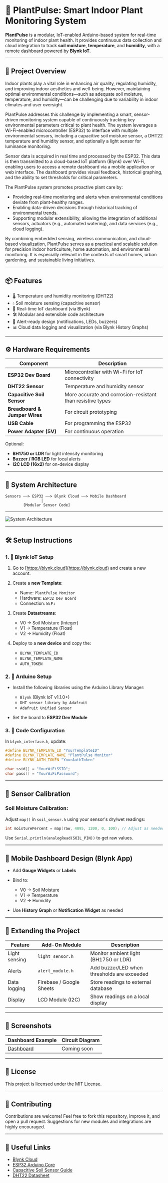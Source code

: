# 🌱 PlantPulse: Smart Indoor Plant Monitoring System

**PlantPulse** is a modular, IoT-enabled Arduino-based system for real-time monitoring of indoor plant health. It provides continuous data collection and cloud integration to track **soil moisture**, **temperature**, and **humidity**, with a remote dashboard powered by **Blynk IoT**.

---

## 📸 Project Overview

Indoor plants play a vital role in enhancing air quality, regulating humidity, and improving indoor aesthetics and well-being. However, maintaining optimal environmental conditions—such as adequate soil moisture, temperature, and humidity—can be challenging due to variability in indoor climates and user oversight.

PlantPulse addresses this challenge by implementing a smart, sensor-driven monitoring system capable of continuously tracking key environmental parameters critical to plant health. The system leverages a Wi-Fi-enabled microcontroller (ESP32) to interface with multiple environmental sensors, including a capacitive soil moisture sensor, a DHT22 temperature and humidity sensor, and optionally a light sensor for luminance monitoring.

Sensor data is acquired in real time and processed by the ESP32. This data is then transmitted to a cloud-based IoT platform (Blynk) over Wi-Fi, enabling users to access a remote dashboard via a mobile application or web interface. The dashboard provides visual feedback, historical graphing, and the ability to set thresholds for critical parameters.

The PlantPulse system promotes proactive plant care by:
- Providing real-time monitoring and alerts when environmental conditions deviate from plant-healthy ranges.
- Enabling data-driven decisions through historical tracking of environmental trends.
- Supporting modular extensibility, allowing the integration of additional sensors, actuators (e.g., automated watering), and data services (e.g., cloud logging).

By combining embedded sensing, wireless communication, and cloud-based visualization, PlantPulse serves as a practical and scalable solution for precision indoor horticulture, home automation, and environmental monitoring. It is especially relevant in the contexts of smart homes, urban gardening, and sustainable living initiatives.

---

## 📦 Features

- 🌡️ Temperature and humidity monitoring (DHT22)
- 💧 Soil moisture sensing (capacitive sensor)
- 📲 Real-time IoT dashboard (via Blynk)
- 🛠️ Modular and extensible code architecture
- 🔔 Alert-ready design (notifications, LEDs, buzzers)
- 📊 Cloud data logging and visualization (via Blynk History Graphs)

---

## ⚙️ Hardware Requirements

| Component                  | Description                                                   |
|---------------------------|---------------------------------------------------------------|
| **ESP32 Dev Board**       | Microcontroller with Wi-Fi for IoT connectivity               |
| **DHT22 Sensor**          | Temperature and humidity sensor                               |
| **Capacitive Soil Sensor**| More accurate and corrosion-resistant than resistive types    |
| **Breadboard & Jumper Wires** | For circuit prototyping                                 |
| **USB Cable**             | For programming the ESP32                                     |
| **Power Adapter (5V)**    | For continuous operation                                      |

Optional:
- **BH1750 or LDR** for light intensity monitoring
- **Buzzer / RGB LED** for local alerts
- **I2C LCD (16x2)** for on-device display

---

## 🧠 System Architecture

```plaintext
Sensors ──> ESP32 ──> Blynk Cloud ──> Mobile Dashboard
                │
        [Modular Sensor Code]
```

---

![System Architecture](https://github.com/user-attachments/assets/09677f21-1fa6-4db0-b8b9-aea9f5188b04)

---

## 🛠️ Setup Instructions

### 1. 📲 Blynk IoT Setup

1. Go to [https://blynk.cloud](https://blynk.cloud) and create a new account.
2. Create a **new Template**:

   * Name: `PlantPulse Monitor`
   * Hardware: `ESP32 Dev Board`
   * Connection: `WiFi`
3. Create **Datastreams**:

   * V0 → Soil Moisture (Integer)
   * V1 → Temperature (Float)
   * V2 → Humidity (Float)
4. Deploy to a **new device** and copy the:

   * `BLYNK_TEMPLATE_ID`
   * `BLYNK_TEMPLATE_NAME`
   * `AUTH_TOKEN`

### 2. 🧰 Arduino Setup

* Install the following libraries using the Arduino Library Manager:

  * `Blynk` (Blynk IoT v1.1.0+)
  * `DHT sensor library by Adafruit`
  * `Adafruit Unified Sensor`
* Set the board to **ESP32 Dev Module**

### 3. 🧾 Code Configuration

In `blynk_interface.h`, update:

```cpp
#define BLYNK_TEMPLATE_ID "YourTemplateID"
#define BLYNK_TEMPLATE_NAME "PlantPulse Monitor"
#define BLYNK_AUTH_TOKEN "YourAuthToken"

char ssid[] = "YourWiFiSSID";
char pass[] = "YourWiFiPassword";
```

---

## 🧪 Sensor Calibration

### Soil Moisture Calibration:

Adjust `map()` in `soil_sensor.h` using your sensor's dry/wet readings:

```cpp
int moisturePercent = map(raw, 4095, 1200, 0, 100); // Adjust as needed
```

Use `Serial.println(analogRead(SOIL_PIN))` to get raw values.

---

## 📲 Mobile Dashboard Design (Blynk App)

* Add **Gauge Widgets** or **Labels**
* Bind to:

  * V0 → Soil Moisture
  * V1 → Temperature
  * V2 → Humidity
* Use **History Graph** or **Notification Widget** as needed

---

## 🧩 Extending the Project

| Feature       | Add-On Module            | Description                                 |
| ------------- | ------------------------ | ------------------------------------------- |
| Light sensing | `light_sensor.h`         | Monitor ambient light (BH1750 or LDR)       |
| Alerts        | `alert_module.h`         | Add buzzer/LED when thresholds are exceeded |
| Data logging  | Firebase / Google Sheets | Store readings to external database         |
| Display       | LCD Module (I2C)         | Show readings on a local display            |

---

## 📸 Screenshots

| Dashboard Example                             | Circuit Diagram                        |
| --------------------------------------------- | -------------------------------------- |
| [Dashboard](https://www.researchgate.net/profile/Luisito-Lacatan/publication/339935667/figure/fig3/AS:869268606439426@1584261194550/SmartSpace-Argiculture-Blynk-App.jpg) | Coming soon |

---

## 📄 License

This project is licensed under the MIT License.

---

## 🤝 Contributing

Contributions are welcome! Feel free to fork this repository, improve it, and open a pull request. Suggestions for new modules and integrations are highly encouraged.

---

## 🔗 Useful Links

* [Blynk Cloud](https://blynk.cloud)
* [ESP32 Arduino Core](https://github.com/espressif/arduino-esp32)
* [Capacitive Soil Sensor Guide](https://wiki.dfrobot.com/Capacitive_Soil_Moisture_Sensor_SKU_SEN0193)
* [DHT22 Datasheet](https://www.adafruit.com/product/385)
